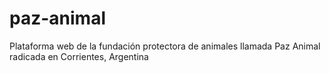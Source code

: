 # paz-animal
Plataforma web de la fundación protectora de animales llamada Paz Animal radicada en Corrientes, Argentina
